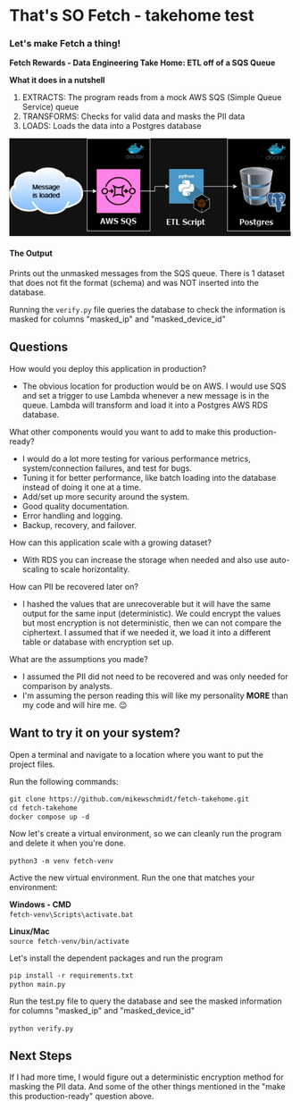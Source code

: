 # That's SO Fetch - takehome test

### Let's make Fetch a thing!
**Fetch Rewards - Data Engineering Take Home: ETL off of a SQS Queue**

**What it does in a nutshell**
1. EXTRACTS: The program reads from a mock AWS SQS (Simple Queue Service) queue
2. TRANSFORMS: Checks for valid data and masks the PII data
3. LOADS: Loads the data into a Postgres database
   
![ETL](https://github.com/mikewschmidt/fetch-takehome/blob/master/fetch.jpg "Fetch SQS ETL")

#### The Output ####
Prints out the unmasked messages from the SQS queue. There is 1 dataset that does not fit the format (schema) and was NOT inserted into the database.

Running the `verify.py` file queries the database to check the information is masked for columns "masked_ip" and "masked_device_id"



## Questions

How would you deploy this application in production?
- The obvious location for production would be on AWS. I would use SQS and set a trigger to use Lambda whenever a new message is in the queue. Lambda will transform and load it into a Postgres AWS RDS database.

What other components would you want to add to make this production-ready?

- I would do a lot more testing for various performance metrics, system/connection failures, and test for bugs.
- Tuning it for better performance, like batch loading into the database instead of doing it one at a time.
- Add/set up more security around the system.
- Good quality documentation.
- Error handling and logging.
- Backup, recovery, and failover.

How can this application scale with a growing dataset?

- With RDS you can increase the storage when needed and also use auto-scaling to scale horizontality.

How can PII be recovered later on?

- I hashed the values that are unrecoverable but it will have the same output for the same input (deterministic). We could encrypt the values but most encryption is not deterministic, then we can not compare the ciphertext. I assumed that if we needed it, we load it into a different table or database with encryption set up.

What are the assumptions you made?

- I assumed the PII did not need to be recovered and was only needed for comparison by analysts.
- I'm assuming the person reading this will like my personality **MORE** than my code and will hire me. 😉



## Want to try it on your system?

Open a terminal and navigate to a location where you want to put the project files.

Run the following commands:

```
git clone https://github.com/mikewschmidt/fetch-takehome.git
cd fetch-takehome
docker compose up -d
```

Now let's create a virtual environment, so we can cleanly run the program and delete it when you're done.

`python3 -m venv fetch-venv`

Active the new virtual environment.
Run the one that matches your environment:

**Windows - CMD**   
  `fetch-venv\Scripts\activate.bat`

**Linux/Mac**   
  `source fetch-venv/bin/activate`

Let's install the dependent packages and run the program
```
pip install -r requirements.txt
python main.py
```

Run the test.py file to query the database and see the masked information for columns "masked_ip" and "masked_device_id"

  `python verify.py`

## Next Steps
If I had more time, I would figure out a deterministic encryption method for masking the PII data.
And some of the other things mentioned in the "make this production-ready" question above.
